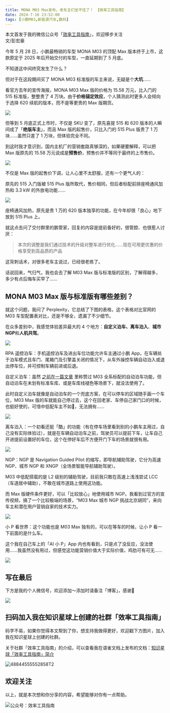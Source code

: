 ```yaml
---
title: MONA M03 Max发布，老车主们坐不住了！ 【效率工具指南】
date: 2024-7-16 23:52:00               
tags: [小鹏M03,新能源汽车,数码]                                                                               
---
```

本文首发于我的微信公众号「[效率工具指南](https://mp.weixin.qq.com/s/4U9FQwUjJ3JUieci1WROgw)」，欢迎移步关注           
文/彭宏豪   

今年 5 月 28 日，小鹏最畅销的车型 MONA M03 的顶配 Max 版本终于上市，这款原定于 2025 年后开始交付的车型，一直延期到了 5 月底。  

不知道这中间终究发生了什么？   

但对于在这段期间买了 MONA M03 标准版的车主来说，无疑是个**大坑**……

看官方去年的宣传海报，MONA M03 Max 版的价格为 15.58 万元，比入门的 515 标准版，整整贵了 4 万块。由于**价格锚定效应**，个人猜测此时更多人会倾向于选择 620 续航的版本，而不是等更贵的 Max 版期货。         

![](https://img.penghh.fun/2025/07/16/17522421378598.jpg)

但等到 5 月底正式上市时，不仅是 SKU 变了，原先喜提 515 和 620 版本的人瞬间成了「**绝版车主**」，而且 Max 版的起售价，只比入门的 515 Plus 版贵了 1 万块……虽然只差了 1 万块，但体验完全不同。      

到这时我才意识到，国内主机厂的营销套路真够深的，如果硬要解释，可以把 Max 版原先的 15.58 万元说成是**预售价**，预售价并不等同于最终的上市售价。    

![](https://img.penghh.fun/2025/07/16/17522423466087.jpg)

不仅是 Max 版的起售价下调，让人心里不太舒服，还有一个更气人的：

原先的 515 入门版被 515 Plus 版所取代，售价相同，但后者标配前排座椅通风加热和 3.3 kW 的外放电功能……

![](https://img.penghh.fun/2025/07/16/17522442340453.jpg)

座椅通风加热，原先是贵 1 万的 620 版本独享的功能，在今年却很「良心」地下放到 515 Plus 上。 

就这点去问了交付群里的鹏管家，回复的内容是提前备好的，很管腔、也很惹人讨厌：  

> 本次的调整是我们通过技术的升级对整车进行优化……现在可用更优惠的价格享受到高品质的产品

这背刺话术，对很多老车主说过，已经很老练了。  

话说回来，气归气，我也会去了解 M03 Max 版与标准版的区别，了解得越多，多少有点后悔车买早了……         

## MONA M03 Max 版与标准版有哪些差别？ 

就这个问题，我问了 Perplexity，它总结了下图的表格，这个表格对比官网的 M03 车型配置表对比，还是不够全，遗漏了不少细节。 

在众多差别中，我感觉体验差异最大的 4 个地方：**自定义泊车、离车泊入**、**城市 NGP**和**人机共驾**。  

![](https://img.penghh.fun/2025/07/16/17522412471136.jpg)

RPA 遥控泊车：手机遥控泊车及进出车位功能允许车主通过小鹏 App，在车辆处于泊车模式且车门、尾箱门及引擎盖关闭的情况下，从车外操控车辆自动泊入或退出停车位，并可控制车辆前进或后退。    

自定义泊车：虽然 [之前在一篇文章](https://mp.weixin.qq.com/s/I66qWqKz47Wa7WzTWMT2Sg) 里称赞过 M03 全系标配的自动泊车功能，但自动泊车在未划有标准车库、或是车库线褪色等场景下，就没法使用了。

此时自定义泊车就像是自动泊车的一个兜底方案，在可以停车的区域随手画一个车位，M03 Max 版的车就能自己停过去，这个在回老家、车停自己家门口的时候，也挺好使的，可惜中低配车主不如🐶，无法拥有……     

![](https://img.penghh.fun/2025/07/16/17523976298922.jpg)

离车泊入：一个初看还挺「酷」的功能（有在停车场里看到别的小鹏车主用过，自己没有实际体验过），就是在车辆自动泊车之前，驾驶员可以提前下车，让车自己开进提前设置好的车位，这个在停好车后不方便开门下车的场景就很有用。    

![](https://img.penghh.fun/2025/07/16/17525551997159.jpg)


NGP：NGP 是 Navigation Guided Pilot 的缩写，即导航辅助驾驶，它分为高速 NGP、城市 NGP 和 XNGP（全场景智能导航辅助驾驶）。

M03 中低配搭载的是 L2 级别的辅助驾驶，目前我只敢在高速上浅浅尝试 LCC（车道居中辅助），不敢在城市道路上使用这功能。

而 Max 版硬件条件更好，可以「比较放心」地使用城市 NGP。我看到过官方的宣传视频，搞了一个比较极端的场景，“M03 Max 城市 NGP 挑战北京胡同”，来向车主和潜在用户营销自家的技术实力。  

![](https://img.penghh.fun/2025/07/16/img4798.jpg)


小 P 看世界：这个功能也是 M03 Max 独有的，可以在等车的时候，让小 P 看一下前面的是什么车。

这个我在自己车上的「AI 小 P」App 内也有看到，只是点了没反应，没法使用……我虽然没有用过，但感觉这功能营销价值大于实际价值，鸡肋可有可无……   

![](https://img.penghh.fun/2025/07/16/17523963236232.jpg)

## 写在最后    

下方是我的个人微信号，欢迎添加～添加时请备注「博客」，感谢🙏      

![](https://img.penghh.fun/2024/08/19/img2636.JPG)

## 扫码加入我在知识星球上创建的社群「效率工具指南」  

码字不易，如果你觉得本文帮到了你，想支持我做得更好，欢迎戳下方图片，加入我在知识星球上创建的社群。      

关于社群「效率工具指南」的介绍，可以查看我在语雀文档上发布的文档：[知识星球「效率工具指南」简介](https://www.yuque.com/penghonghao/af0aai/glwrg2dl0dqlegi6?singleDoc#)    

![48844555552858T2](https://img.penghh.fun/2023/03/25/48844555552858t2.JPG)   

## 欢迎关注     

以上，就是本次想和你分享的内容，希望能够对你有一点帮助。     

![公众号：效率工具指南](https://img.penghh.fun/2021/05/28/gong-zhong-hao-wei-bu-er-wei-ma-dailogo.png)     